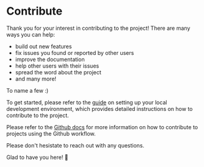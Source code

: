 # Contribute

Thank you for your interest in contributing to the project! There are many ways you can help:

- build out new features
- fix issues you found or reported by other users
- improve the documentation
- help other users with their issues
- spread the word about the project
- and many more!

To name a few :)

To get started, please refer to the [guide](/docs/contributing/local-development) on setting up your local development environment, which provides detailed instructions on how to contribute to the project.

Please refer to the [Github docs](<(https://docs.github.com/en/get-started/quickstart/contributing-to-projects)>) for more information on how to contribute to projects using the Github workflow.

Please don't hesistate to reach out with any questions.

Glad to have you here! 🎉
